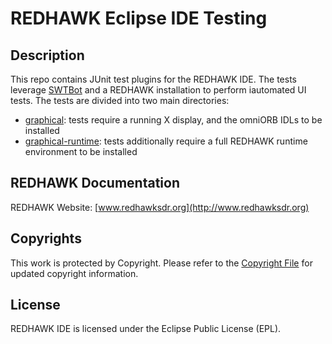 # REDHAWK Eclipse IDE Testing

## Description

This repo contains JUnit test plugins for the REDHAWK IDE. The tests leverage [SWTBot](https://www.eclipse.org/swtbot/) and a REDHAWK installation to perform iautomated UI tests. The tests are divided into two main directories:

* [graphical](graphical): tests require a running X display, and the omniORB IDLs to be installed
* [graphical-runtime](graphical-runtime): tests additionally require a full REDHAWK runtime environment to be installed

## REDHAWK Documentation

REDHAWK Website: [www.redhawksdr.org](http://www.redhawksdr.org)

## Copyrights

This work is protected by Copyright. Please refer to the [Copyright File](COPYRIGHT) for updated copyright information.

## License

REDHAWK IDE is licensed under the Eclipse Public License (EPL).

